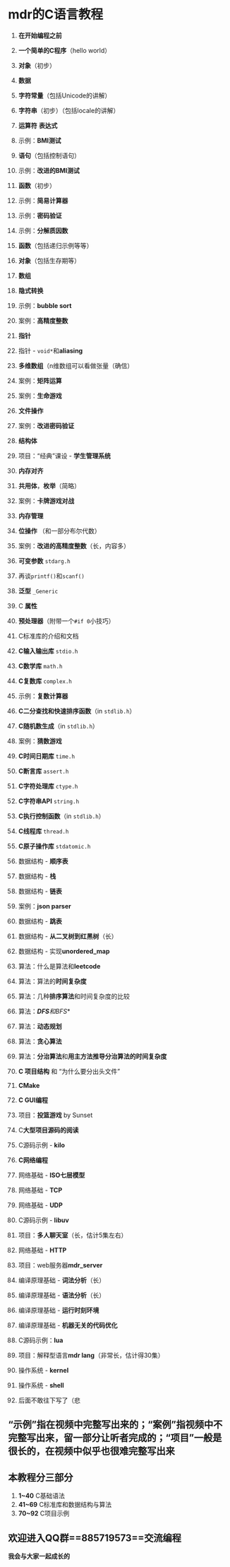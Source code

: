 # mdr的C语言教程

1. **在开始编程之前**
2. **一个简单的C程序**（hello world）
3. **对象**（初步）
4. **数据**
5. **字符常量**（包括Unicode的讲解）
6. **字符串**（初步）（包括locale的讲解）
7. **运算符** **表达式**
8. 示例：**BMI测试**
9. **语句**（包括控制语句）
10. 示例：**改进的BMI测试**
11. **函数**（初步）
12. 示例：**简易计算器**
13. 示例：**密码验证**
14. 示例：**分解质因数**
15. **函数**（包括递归示例等等）
16. **对象**（包括生存期等）
17. **数组**
18. **隐式转换**
19. 示例：**bubble sort**
20. 案例：**高精度整数**
21. **指针**
22. 指针 - `void*`和**aliasing**
23. **多维数组**（n维数组可以看做张量（确信）
24. 案例：**矩阵运算**
25. 案例：**生命游戏**
26. **文件操作**
27. 案例：**改进密码验证**
28. **结构体**
29. 项目：“经典”课设 - **学生管理系统**
30. **内存对齐**
31. **共用体**，**枚举**（简略）
32. 案例：**卡牌游戏对战**
33. **内存管理**
34. **位操作** （和一部分布尔代数）
35. 案例：**改进的高精度整数**（长，内容多）
36. **可变参数** `stdarg.h`
37. 再谈`printf()`和`scanf()`
38. **泛型** `_Generic`
39. C **属性**
40. **预处理器**（附带一个`#if 0`小技巧）

41. C标准库的介绍和文档
42. **C输入输出库** `stdio.h`
43. **C数学库** `math.h`
44. **C复数库** `complex.h`
45. 示例：**复数计算器**
46. **C二分查找和快速排序函数**（in `stdlib.h`）
47. **C随机数生成**（in `stdlib.h`）
48. 案例：**猜数游戏**
49. **C时间日期库** `time.h`
50. **C断言库** `assert.h`
51. **C字符处理库** `ctype.h`
52. **C字符串API** `string.h`
53. **C执行控制函数**（in `stdlib.h`）
54. **C线程库** `thread.h`
55. **C原子操作库** `stdatomic.h`
56. 数据结构 - **顺序表**
57. 数据结构 - **栈**
58. 数据结构 - **链表**
59. 案例：**json parser**
60. 数据结构 - **跳表**
61. 数据结构 - **从二叉树到红黑树**（长）
62. 数据结构 - 实现**unordered_map**
63. 算法：什么是算法和**leetcode**
64. 算法：算法的**时间复杂度**
65. 算法：几种**排序算法**和时间复杂度的比较
66. 算法：***DFS**和**BFS**
67. 算法：**动态规划**
68. 算法：**贪心算法**
69. 算法：**分治算法**和**用主方法推导分治算法的时间复杂度**

70. **C 项目结构** 和 “为什么要分出头文件”
71. **CMake**
72. **C GUI编程**
73. 项目：**投篮游戏** by Sunset
74. C**大型项目源码的阅读**
75. C源码示例 - **kilo**
76. **C网络编程**
77. 网络基础 - **ISO七层模型**
78. 网络基础 - **TCP**
79. 网络基础 - **UDP**
80. C源码示例 - **libuv**
81. 项目：**多人聊天室**（长，估计5集左右）
82. 网络基础 - **HTTP**
83. 项目：web服务器**mdr_server**
84. 编译原理基础 - **词法分析**（长）
85. 编译原理基础 - **语法分析**（长）
86. 编译原理基础 - **运行时刻环境**
87. 编译原理基础 - **机器无关的代码优化**
88. C源码示例：**lua**
89. 项目：解释型语言**mdr lang**（非常长，估计得30集）
90. 操作系统 - **kernel**
91. 操作系统 - **shell**
92. 后面不敢往下写了（悲

## “示例”指在视频中完整写出来的；“案例”指视频中不完整写出来，留一部分让听者完成的；“项目”一般是很长的，在视频中似乎也很难完整写出来


## 本教程分三部分

1. **1~40** C基础语法
2. **41~69** C标准库和数据结构与算法
3. **70~92** C项目示例

## **欢迎进入QQ群==885719573==交流编程**

**我会与大家一起成长的**